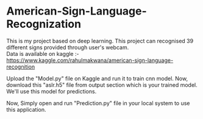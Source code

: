 # American-Sign-Language-Recognization
This is my project based on deep learning. This project can recognised 39 different signs provided through user's webcam.  
Data is available on kaggle :- https://www.kaggle.com/rahulmakwana/american-sign-language-recognition

Upload the "Model.py" file on Kaggle and run it to train cnn model. Now, download this "aslr.h5" file from output section which is your trained model. We'll use this model for predictions.

Now, Simply open and run "Prediction.py" file in your local system to use this application.
